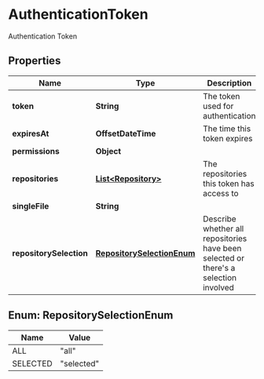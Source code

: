 

# AuthenticationToken

Authentication Token

## Properties

| Name | Type | Description | Notes |
|------------ | ------------- | ------------- | -------------|
|**token** | **String** | The token used for authentication |  |
|**expiresAt** | **OffsetDateTime** | The time this token expires |  |
|**permissions** | **Object** |  |  [optional] |
|**repositories** | [**List&lt;Repository&gt;**](Repository.md) | The repositories this token has access to |  [optional] |
|**singleFile** | **String** |  |  [optional] |
|**repositorySelection** | [**RepositorySelectionEnum**](#RepositorySelectionEnum) | Describe whether all repositories have been selected or there&#39;s a selection involved |  [optional] |



## Enum: RepositorySelectionEnum

| Name | Value |
|---- | -----|
| ALL | &quot;all&quot; |
| SELECTED | &quot;selected&quot; |



